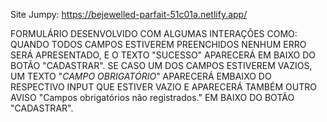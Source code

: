 Site Jumpy: https://bejewelled-parfait-51c01a.netlify.app/

 FORMULÁRIO DESENVOLVIDO COM ALGUMAS INTERAÇÕES COMO: QUANDO TODOS CAMPOS ESTIVEREM PREENCHIDOS NENHUM ERRO SERÁ APRESENTADO,
 E O TEXTO "SUCESSO" APARECERÁ EM BAIXO DO BOTÃO "CADASTRAR". SE CASO UM DOS CAMPOS ESTIVEREM VAZIOS,
 UM TEXTO "*CAMPO OBRIGATÓRIO*" APARECERÁ EMBAIXO DO RESPECTIVO INPUT QUE ESTIVER VAZIO E 
 APARECERÁ TAMBÉM OUTRO AVISO "Campos obrigatórios não registrados." EM BAIXO
 DO BOTÃO "CADASTRAR". 
